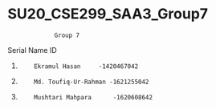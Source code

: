 # SU20_CSE299_SAA3_Group7
                 Group 7
Serial	   Name	                  ID

1.	       Ekramul Hasan	 -1420467042
2.         Md. Toufiq-Ur-Rahman -1621255042
3.	       Mushtari Mahpara 	 -1620608642
